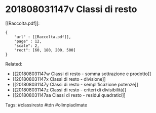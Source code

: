 # 201808031147v Classi di resto
[[Raccolta.pdf]]:
```pdf
{
	"url" : [[Raccolta.pdf]],
	"page" : 12,
	"scale": 2,
	"rect": [60, 180, 200, 500]
}
```

Related:
- [[201808031147w Classi di resto - somma sottrazione e prodotto]]
- [[201808031147x Classi di resto - divisione]]
- [[201808031147y Classi di resto - semplificazione potenze]]
- [[201808031147z Classi di resto - criteri di divisibilità]]
- [[201808031147aa Classi di resto - residui quadratici]]

Tags:
	#classiresto
	#tdn
	#olimpiadimate 